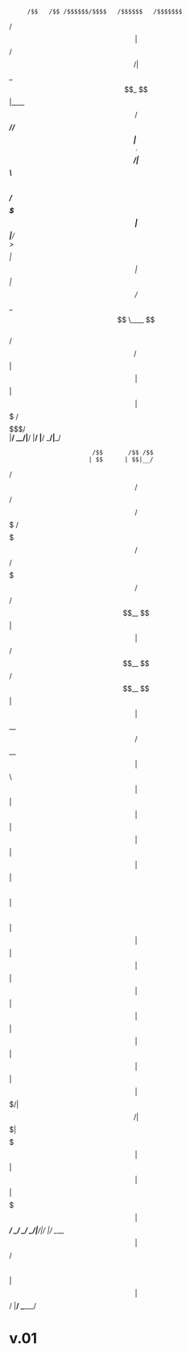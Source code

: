                                                                 
                                                                
         /$$   /$$ /$$$$$$/$$$$   /$$$$$$   /$$$$$$$            
 /$$$$$$|  $$ /$$/| $$_  $$_  $$ |____  $$ /$$_____//$$$$$$     
|______/ \  $$$$/ | $$ \ $$ \ $$  /$$$$$$$|  $$$$$$|______/     
          >$$  $$ | $$ | $$ | $$ /$$__  $$ \____  $$            
         /$$/\  $$| $$ | $$ | $$|  $$$$$$$ /$$$$$$$/            
        |__/  \__/|__/ |__/ |__/ \_______/|_______/             
                                                                
                                                                
                                                                
                           /$$       /$$ /$$                    
                          | $$      | $$|__/                    
  /$$$$$$  /$$   /$$  /$$$$$$$  /$$$$$$$ /$$ /$$$$$$$   /$$$$$$ 
 /$$__  $$| $$  | $$ /$$__  $$ /$$__  $$| $$| $$__  $$ /$$__  $$
| $$  \ $$| $$  | $$| $$  | $$| $$  | $$| $$| $$  \ $$| $$  \ $$
| $$  | $$| $$  | $$| $$  | $$| $$  | $$| $$| $$  | $$| $$  | $$
| $$$$$$$/|  $$$$$$/|  $$$$$$$|  $$$$$$$| $$| $$  | $$|  $$$$$$$
| $$____/  \______/  \_______/ \_______/|__/|__/  |__/ \____  $$
| $$                                                   /$$  \ $$
| $$                                                  |  $$$$$$/
|__/                                                   \______/ 

v.01
============

